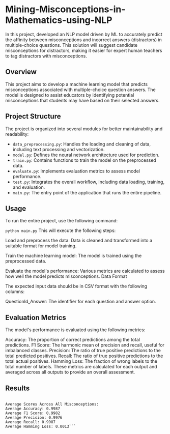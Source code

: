 # Mining-Misconceptions-in-Mathematics-using-NLP

In this project, developed an NLP model driven by ML to accurately predict the affinity between misconceptions and incorrect answers (distractors) in multiple-choice questions. This solution will suggest candidate misconceptions for distractors, making it easier for expert human teachers to tag distractors with misconceptions.

## Overview
This project aims to develop a machine learning model that predicts misconceptions associated with multiple-choice question answers. The model is designed to assist educators by identifying potential misconceptions that students may have based on their selected answers.

## Project Structure
The project is organized into several modules for better maintainability and readability:

- `data_preprocessing.py`: Handles the loading and cleaning of data, including text processing and vectorization.
- `model.py`: Defines the neural network architecture used for prediction.
- `train.py`: Contains functions to train the model on the preprocessed data.
- `evaluate.py`: Implements evaluation metrics to assess model performance.
- `test.py`: Integrates the overall workflow, including data loading, training, and evaluation.
- `main.py`: The entry point of the application that runs the entire pipeline.


## Usage

To run the entire project, use the following command:

```python main.py```
This will execute the following steps:

Load and preprocess the data: Data is cleaned and transformed into a suitable format for model training.

Train the machine learning model: The model is trained using the preprocessed data.

Evaluate the model's performance: Various metrics are calculated to assess how well the model predicts misconceptions.
Data Format

The expected input data should be in CSV format with the following columns:

QuestionId_Answer: The identifier for each question and answer option.

## Evaluation Metrics

The model's performance is evaluated using the following metrics:

Accuracy: The proportion of correct predictions among the total predictions.
F1 Score: The harmonic mean of precision and recall, useful for imbalanced classes.
Precision: The ratio of true positive predictions to the total predicted positives.
Recall: The ratio of true positive predictions to the total actual positives.
Hamming Loss: The fraction of wrong labels to the total number of labels.
These metrics are calculated for each output and averaged across all outputs to provide an overall assessment.

## Results 

```Overall Evaluation Metrics:

Average Scores Across All Misconceptions:
Average Accuracy: 0.9987
Average F1 Score: 0.9982
Average Precision: 0.9976
Average Recall: 0.9987 
Average Hamming Loss: 0.0013```

